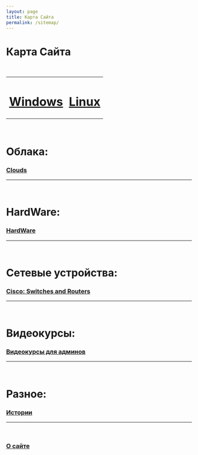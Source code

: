 ```yaml
---
layout: page
title: Карта Сайта
permalink: /sitemap/
---
```


# Карта Сайта

<br/>

<div align="center">

<table>
    <tr>
        <td><h1><a href="/windows/">Windows</a></h1></td>
        <td><h1><a href="/linux/">Linux</a></h1></td>
    </tr>
</table>

</div>

<br/>

# Облака:

### [Clouds](/clouds/)

---

<br/>

# HardWare:

### [HardWare](/hardware/)

---

<br/>

# Сетевые устройства:

### [Cisco: Switches and Routers](/devices/cisco/)

---

<br/>

# Видеокурсы:

### [Видеокурсы для админов](/linux/video-courses/)

---

<br/>

# Разное:

### [Истории](/stories/)

---

<br/>

### [О сайте](/about/)
